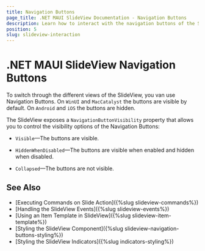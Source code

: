 ```yaml
---
title: Navigation Buttons
page_title: .NET MAUI SlideView Documentation - Navigation Buttons
description: Learn how to interact with the navigation buttons of the SlideView control.
position: 5
slug: slideview-interaction
---
```


# .NET MAUI SlideView Navigation Buttons

To switch through the different views of the SlideView, you van use Navigation Buttons. On `WinUI` and `MacCatalyst` the buttons are visible by default. On `Android` and `iOS` the buttons are hidden.

The SlideView exposes a `NavigationButtonVisibility` property that allows you to control the visibility options of the Navigation Buttons:

* `Visible`&mdash;The buttons are visible. 

* `HiddenWhenDisabled`&mdash;The buttons are visible when enabled and hidden when disabled.

* `Collapsed`&mdash;The buttons are not visible.

## See Also

- [Executing Commands on Slide Action]({%slug slideview-commands%})
- [Handling the SlideView Events]({%slug slideview-events%})
- [Using an Item Template in SlideView]({%slug slideview-item-template%})
- [Styling the SlideView Component]({%slug slideview-navigation-buttons-styling%})
- [Styling the SlideView Indicators]({%slug indicators-styling%})
